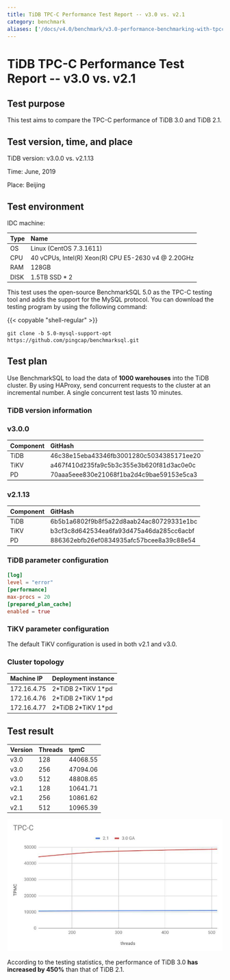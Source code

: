 ```yaml
---
title: TiDB TPC-C Performance Test Report -- v3.0 vs. v2.1
category: benchmark
aliases: ['/docs/v4.0/benchmark/v3.0-performance-benchmarking-with-tpcc/','/docs/stable/benchmark/tpcc/']
---
```


# TiDB TPC-C Performance Test Report -- v3.0 vs. v2.1

## Test purpose

This test aims to compare the TPC-C performance of TiDB 3.0 and TiDB 2.1.

## Test version, time, and place

TiDB version: v3.0.0 vs. v2.1.13

Time: June, 2019

Place: Beijing

## Test environment

IDC machine:

| Type | Name |
| :-- | :-- |
| OS | Linux (CentOS 7.3.1611) |
| CPU | 40 vCPUs, Intel(R) Xeon(R) CPU E5-2630 v4 @ 2.20GHz |
| RAM | 128GB |
| DISK | 1.5TB SSD \* 2 |

This test uses the open-source BenchmarkSQL 5.0 as the TPC-C testing tool and adds the support for the MySQL protocol. You can download the testing program by using the following command:

{{< copyable "shell-regular" >}}

```shell
git clone -b 5.0-mysql-support-opt https://github.com/pingcap/benchmarksql.git
```

## Test plan

Use BenchmarkSQL to load the data of **1000 warehouses** into the TiDB cluster. By using HAProxy, send concurrent requests to the cluster at an incremental number. A single concurrent test lasts 10 minutes.

### TiDB version information

### v3.0.0

| Component | GitHash |
| :-- | :-- |
| TiDB | 46c38e15eba43346fb3001280c5034385171ee20 |
| TiKV | a467f410d235fa9c5b3c355e3b620f81d3ac0e0c |
| PD | 70aaa5eee830e21068f1ba2d4c9bae59153e5ca3 |

### v2.1.13

| Component | GitHash |
| :-- | :-- |
| TiDB | 6b5b1a6802f9b8f5a22d8aab24ac80729331e1bc |
| TiKV | b3cf3c8d642534ea6fa93d475a46da285cc6acbf |
| PD | 886362ebfb26ef0834935afc57bcee8a39c88e54 |

### TiDB parameter configuration

```toml
[log]
level = "error"
[performance]
max-procs = 20
[prepared_plan_cache]
enabled = true
```

### TiKV parameter configuration

The default TiKV configuration is used in both v2.1 and v3.0.

### Cluster topology

| Machine IP | Deployment instance |
| :-- | :-- |
| 172.16.4.75 | 2\*TiDB 2\*TiKV 1\*pd |
| 172.16.4.76 | 2\*TiDB 2\*TiKV 1\*pd |
| 172.16.4.77 | 2\*TiDB 2\*TiKV 1\*pd |

## Test result

| Version | Threads | tpmC |
| :-- | :-- | :-- |
| v3.0 | 128  | 44068.55 |
| v3.0 | 256  | 47094.06  |
| v3.0 | 512  | 48808.65 |
| v2.1 | 128  | 10641.71  |
| v2.1 | 256  | 10861.62 |
| v2.1 | 512  | 10965.39 |

![point select](/media/tpcc-2.1-3.0.png)

According to the testing statistics, the performance of TiDB 3.0 **has increased by 450%** than that of TiDB 2.1.
